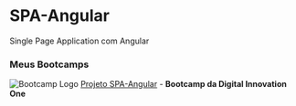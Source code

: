 # SPA-Angular
 Single Page Application com Angular
### Meus Bootcamps

![Bootcamp Logo](https://cdn3.iconfinder.com/data/icons/popular-services-brands/512/angular-js-256.png "Logo") [Projeto SPA-Angular](https://github.com/artstar10/Dio/tree/master/philips/spa-angular)  - **Bootcamp da Digital Innovation One**
